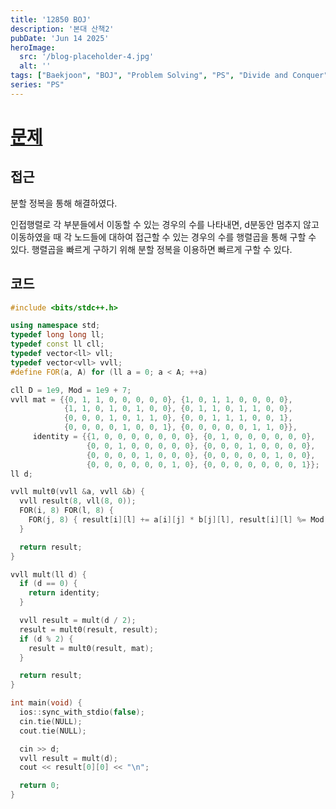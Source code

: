```yaml
---
title: '12850 BOJ'
description: '본대 산책2'
pubDate: 'Jun 14 2025'
heroImage:
  src: '/blog-placeholder-4.jpg'
  alt: ''
tags: ["Baekjoon", "BOJ", "Problem Solving", "PS", "Divide and Conquer"]
series: "PS"
---
```


# [문제](https://www.acmicpc.net/problem/12850)

## 접근

분할 정복을 통해 해결하였다.

인접행렬로 각 부분들에서 이동할 수 있는 경우의 수를 나타내면,
d분동안 멈추지 않고 이동하였을 때 각 노드들에 대하여 접근할 수 있는 경우의 수를 행렬곱을 통해 구할 수 있다.
행렬곱을 빠르게 구하기 위해 분할 정복을 이용하면 빠르게 구할 수 있다.

## 코드

```c++
#include <bits/stdc++.h>

using namespace std;
typedef long long ll;
typedef const ll cll;
typedef vector<ll> vll;
typedef vector<vll> vvll;
#define FOR(a, A) for (ll a = 0; a < A; ++a)

cll D = 1e9, Mod = 1e9 + 7;
vvll mat = {{0, 1, 1, 0, 0, 0, 0, 0}, {1, 0, 1, 1, 0, 0, 0, 0},
            {1, 1, 0, 1, 0, 1, 0, 0}, {0, 1, 1, 0, 1, 1, 0, 0},
            {0, 0, 0, 1, 0, 1, 1, 0}, {0, 0, 1, 1, 1, 0, 0, 1},
            {0, 0, 0, 0, 1, 0, 0, 1}, {0, 0, 0, 0, 0, 1, 1, 0}},
     identity = {{1, 0, 0, 0, 0, 0, 0, 0}, {0, 1, 0, 0, 0, 0, 0, 0},
                 {0, 0, 1, 0, 0, 0, 0, 0}, {0, 0, 0, 1, 0, 0, 0, 0},
                 {0, 0, 0, 0, 1, 0, 0, 0}, {0, 0, 0, 0, 0, 1, 0, 0},
                 {0, 0, 0, 0, 0, 0, 1, 0}, {0, 0, 0, 0, 0, 0, 0, 1}};
ll d;

vvll mult0(vvll &a, vvll &b) {
  vvll result(8, vll(8, 0));
  FOR(i, 8) FOR(l, 8) {
    FOR(j, 8) { result[i][l] += a[i][j] * b[j][l], result[i][l] %= Mod; }
  }

  return result;
}

vvll mult(ll d) {
  if (d == 0) {
    return identity;
  }

  vvll result = mult(d / 2);
  result = mult0(result, result);
  if (d % 2) {
    result = mult0(result, mat);
  }

  return result;
}

int main(void) {
  ios::sync_with_stdio(false);
  cin.tie(NULL);
  cout.tie(NULL);

  cin >> d;
  vvll result = mult(d);
  cout << result[0][0] << "\n";

  return 0;
}
```